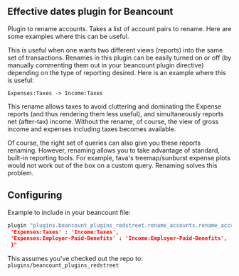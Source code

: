 Effective dates plugin for Beancount
------------------------------------

Plugin to rename accounts. Takes a list of account pairs to rename. Here are some
examples where this can be useful.

This is useful when one wants two different views (reports) into the same set of
transactions. Renames in this plugin can be easily turned on or off (by manually
commenting them out in your beancount plugin directive) depending on the type of
reporting desired. Here is an example where this is useful:

`Expenses:Taxes -> Income:Taxes`

This rename allows taxes to avoid cluttering and dominating the Expense reports (and
thus rendering them less useful), and simultaneously reports net (after-tax) income.
Without the rename, of course, the view of gross income and expenses including taxes
becomes available.

Of course, the right set of queries can also give you these reports renaming. However,
renaming allows you to take advantage of standard, built-in reporting tools. For
example, fava's treemap/sunburst expense plots would not work out of the box on a
custom query. Renaming solves this problem.


Configuring
-----------


Example to include in your beancount file:

```python
plugin "plugins.beancount_plugins_redstreet.rename_accounts.rename_accounts" "{
 'Expenses:Taxes' : 'Income:Taxes',
 'Expenses:Employer-Paid-Benefits' : 'Income:Employer-Paid-Benefits',
 }"
```

This assumes you've checked out the repo to: `plugins/beancount_plugins_redstreet`
